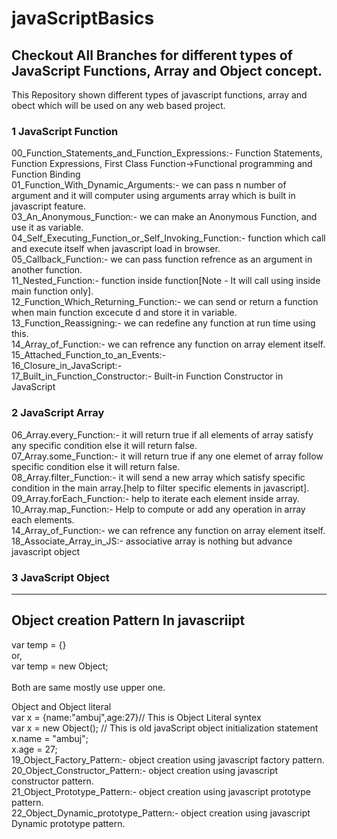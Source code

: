 # javaScriptBasics

## Checkout All Branches for different types of JavaScript Functions, Array and Object concept.

This Repository shown different types of javascript functions, array and obect which will be used on any web based project.

### 1 JavaScript Function
00_Function_Statements_and_Function_Expressions:- Function Statements, Function  Expressions, First Class Function->Functional programming and Function Binding<br>
01_Function_With_Dynamic_Arguments:-  we can pass n number of argument and it will computer using arguments array which is built in javascript feature.<br>
03_An_Anonymous_Function:- we can make an Anonymous Function, and use it as variable.<br>
04_Self_Executing_Function_or_Self_Invoking_Function:- function which call and execute itself when javascript load in browser.<br>
05_Callback_Function:- we can pass function refrence as an argument in another function.<br>
11_Nested_Function:- function inside function[Note - It will call using inside main function only].<br>
12_Function_Which_Returning_Function:- we can send or return a function when main function excecute d and store it in variable.<br>
13_Function_Reassigning:- we can redefine any function at run time using this.<br>
14_Array_of_Function:- we can refrence any function on array element itself.<br>
15_Attached_Function_to_an_Events:-<br> 
16_Closure_in_JavaScript:-<br>
17_Built_in_Function_Constructor:- Built-in Function Constructor in JavaScript<br>

### 2 JavaScript Array
06_Array.every_Function:- it will return true if all elements of array satisfy any specific condition else it will return false.<br>
07_Array.some_Function:- it will return true if any one elemet of array follow specific condition else it will return false.<br>
08_Array.filter_Function:- it will send a new array which satisfy specific condition in the main array.[help to filter specific elements in javascript].<br>
09_Array.forEach_Function:- help to iterate each element inside array.<br>
10_Array.map_Function:- Help to compute or add any operation in array each elements.<br>
14_Array_of_Function:- we can refrence any function on array element itself.<br>
18_Associate_Array_in_JS:- associative array is nothing but advance javascript object<br>

### 3 JavaScript Object
------------------------------------------
Object creation Pattern In javascriipt
------------------------------------------

var temp = {}<br>
or,<br> 
var temp = new Object;<br><br>
Both are same mostly use upper one.<br>

Object and Object literal<br>
	var x = {name:"ambuj",age:27}// This is Object Literal syntex<br>
	var x = new Object(); // This is old javaScript object initialization statement<br>
	x.name = "ambuj";<br>
	x.age = 27;<br>
19_Object_Factory_Pattern:- object creation using javascript factory pattern.<br>
20_Object_Constructor_Pattern:- object creation using javascript constructor pattern.<br>
21_Object_Prototype_Pattern:- object creation using javascript prototype pattern.<br>
22_Object_Dynamic_prototype_Pattern:-  object creation using javascript Dynamic prototype pattern.<br>

